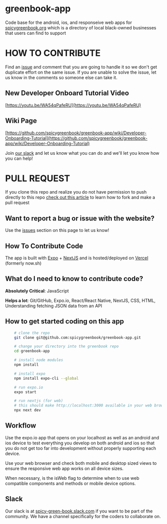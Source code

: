 # greenbook-app
Code base for the android, ios, and responseive web apps for [spicygreenbook.org](https://spicygreenbook.org) which is a directory of local black-owned businesses that users can find to support

# HOW TO CONTRIBUTE
Find an [issue](https://github.com/spicygreenbook/greenbook-app/issues) and comment that you are going to handle it so we don't get duplicate effort on the same issue. If you are unable to solve the issue, let us know in the comments so someone else can take it.

## New Developer Onboard Tutorial Video
[https://youtu.be/WA54qPafeRU](https://youtu.be/WA54qPafeRU)
## Wiki Page 
[https://github.com/spicygreenbook/greenbook-app/wiki/Developer-Onboarding-Tutorial](https://github.com/spicygreenbook/greenbook-app/wiki/Developer-Onboarding-Tutorial)


Join [our slack](https://spicy-green-book.slack.com) and let us know what you can do and we'll let you know how you can help!

# PULL REQUEST
If you clone this repo and realize you do not have permission to push directly to this repo [check out this article](https://jarv.is/notes/how-to-pull-request-fork-github/) to learn how to fork and make a pull request

## Want to report a bug or issue with the website?
Use the [issues](https://github.com/spicygreenbook/greenbook-app/issues) section on this page to let us know!

## How To Contribute Code
The app is built with [Expo](https://expo.io/) + [NextJS](https://nextjs.org/) and is hosted/deployed on [Vercel](https://www.vercel.com) (formerly now.sh)

## What do I need to know to contribute code?
**Absolutely Critical**: JavaScript

**Helps a lot**: Git/GitHub, Expo.io, React/React Native, NextJS, CSS, HTML, Understanding fetching JSON data from an API

## How to get started coding on this app
```sh
    # clone the repo
    git clone git@github.com:spicygreenbook/greenbook-app.git

    # change your directory into the greenbook repo
    cd greenbook-app

    # install node modules
    npm install

    # install expo
    npm install expo-cli --global

    # run expo.io
    expo start

    # run nextjs (for web)
    # this should make http://localhost:3000 available in your web browser
    npx next dev

```

## Workflow
  Use the expo.io app that opens on your localhost as well as an android and ios device to test everything you develop on both android and ios so that you do not get too far into development without properly supporting each device.

  Use your web browser and check both mobile and desktop sized views to ensure the responsive web app works on all device sizes.

  When necessary, is the isWeb flag to determine when to use web compatible components and methods or mobile device options.


## Slack
Our slack is at [spicy-green-book.slack.com](https://spicy-green-book.slack.com) if you want to be part of the community. We have a channel specifically for the coders to collaborate on.

